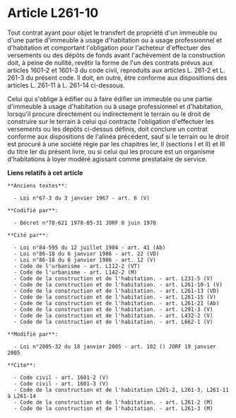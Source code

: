 # Article L261-10

Tout contrat ayant pour objet le transfert de propriété d'un immeuble ou d'une partie d'immeuble à usage d'habitation ou à
usage professionnel et d'habitation et comportant l'obligation pour l'acheteur d'effectuer des versements ou des dépôts de
fonds avant l'achèvement de la construction doit, à peine de nullité, revêtir la forme de l'un des contrats prévus aux
articles 1601-2 et 1601-3 du code civil, reproduits aux articles L. 261-2 et L. 261-3 du présent code. Il doit, en outre,
être conforme aux dispositions des articles L. 261-11 à L. 261-14 ci-dessous.

Celui qui s'oblige à édifier ou à faire édifier un immeuble ou une partie d'immeuble à usage d'habitation ou à usage
professionnel et d'habitation, lorsqu'il procure directement ou indirectement le terrain ou le droit de construire sur le
terrain à celui qui contracte l'obligation d'effectuer les versements ou les dépôts ci-dessus définis, doit conclure un
contrat conforme aux dispositions de l'alinéa précédent, sauf si le terrain ou le droit est procuré à une société régie par
les chapitres Ier, II (sections I et II) et III du titre Ier du présent livre, ou si celui qui les procure est un organisme
d'habitations à loyer modéré agissant comme prestataire de service.

**Liens relatifs à cet article**

	**Anciens textes**:

	  - Loi n°67-3 du 3 janvier 1967 - art. 6 (V)

	**Codifié par**:

	  - Décret n°78-621 1978-05-31 JORF 8 juin 1978

	**Cité par**:

	  - Loi n°84-595 du 12 juillet 1984 - art. 41 (Ab)
	  - Loi n°86-18 du 6 janvier 1986 - art. 22 (VD)
	  - Loi n°86-18 du 6 janvier 1986 - art. 12 (V)
	  - Code de l'urbanisme - art. L112-2 (VT)
	  - Code de l'urbanisme - art. L142-2 (M)
	  - Code de la construction et de l'habitation. - art. L231-5 (V)
	  - Code de la construction et de l'habitation. - art. L261-10-1 (V)
	  - Code de la construction et de l'habitation. - art. L261-13 (VD)
	  - Code de la construction et de l'habitation. - art. L261-15 (V)
	  - Code de la construction et de l'habitation. - art. L261-21 (Ab)
	  - Code de la construction et de l'habitation. - art. L291-3 (V)
	  - Code de la construction et de l'habitation. - art. L432-2 (V)
	  - Code de la construction et de l'habitation. - art. L662-1 (V)

	**Modifié par**:

	  - Loi n°2005-32 du 18 janvier 2005 - art. 102 () JORF 19 janvier 2005

	**Cite**:

	  - Code civil - art. 1601-2 (V)
	  - Code civil - art. 1601-3 (V)
	  - Code de la construction et de l'habitation L261-2, L261-3, L261-11 à L261-14
	  - Code de la construction et de l'habitation. - art. L261-2 (M)
	  - Code de la construction et de l'habitation. - art. L261-3 (M)
